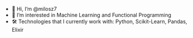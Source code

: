 - 👋 Hi, I’m @milosz7
- 👀 I’m interested in Machine Learning and Functional Programming
- 🛠️ Technologies that I currently work with: Python, Scikit-Learn, Pandas, Elixir

<!---
milosz7/milosz7 is a ✨ special ✨ repository because its `README.md` (this file) appears on your GitHub profile.
You can click the Preview link to take a look at your changes.
--->
